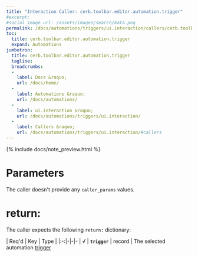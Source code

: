 ```yaml
---
title: "Interaction Caller: cerb.toolbar.editor.automation.trigger"
#excerpt: 
#social_image_url: /assets/images/search/kata.png
permalink: /docs/automations/triggers/ui.interaction/callers/cerb.toolbar.editor.automation.trigger/
toc:
  title: cerb.toolbar.editor.automation.trigger
  expand: Automations
jumbotron:
  title: cerb.toolbar.editor.automation.trigger
  tagline: 
  breadcrumbs:
  -
    label: Docs &raquo;
    url: /docs/home/
  -
    label: Automations &raquo;
    url: /docs/automations/
  -
    label: ui.interaction &raquo;
    url: /docs/automations/triggers/ui.interaction/
  -
    label: Callers &raquo;
    url: /docs/automations/triggers/ui.interaction/#callers
---
```


{% include docs/note_preview.html %}

# Parameters

The caller doesn't provide any `caller_params` values.

# return:

The caller expects the following `return:` dictionary:

| Req'd | Key | Type | 
|:-:|-|-|-
| √ | **`trigger`** | record | The selected automation [trigger](/docs/automations/#triggers)

